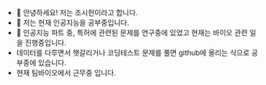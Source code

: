 - 👋 안녕하세요! 저는 조시헌이라고 합니다.
- 👀 저는 현재 인공지능을 공부중입니다.
- 🌱 인공지능 파트 중, 특허에 관련된 문제를 연구중에 있었고 현재는 바이오 관련 일을 진행중입니다.
- 데이터를 다루면서 햇갈리거나 코딩테스트 문제를 풀면 github에 올리는 식으로 공부중에 있습니다.
- 현재 팀바이오에서 근무중 입니다.


<!---
joesiheon496/joesiheon496 is a ✨ special ✨ repository because its `README.md` (this file) appears on your GitHub profile.
You can click the Preview link to take a look at your changes.
--->
